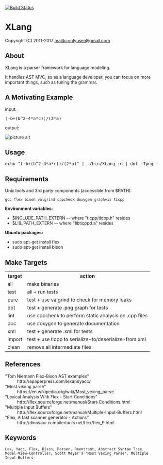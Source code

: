 [![Build Status](https://secure.travis-ci.org/onlyuser/XLang.png)](http://travis-ci.org/onlyuser/XLang)

XLang
=====

Copyright (C) 2011-2017 <mailto:onlyuser@gmail.com>

About
-----

XLang is a parser framework for language modeling.

It handles AST MVC, so as a language developer, you can focus on more important things, such as tuning the grammar.

A Motivating Example
--------------------

input:
<pre>
(-b+(b^2-4*a*c))/(2*a)
</pre>

output:

![picture alt](https://sites.google.com/site/onlyuser/files/ast_math.png "ast_math")

Usage
-----

<pre>
echo "(-b+(b^2-4*a*c))/(2*a)" | ./bin/XLang -d | dot -Tpng -oquadratic.png
</pre>

Requirements
------------

Unix tools and 3rd party components (accessible from $PATH):

    gcc flex bison valgrind cppcheck doxygen graphviz ticpp

**Environment variables:**

* $INCLUDE_PATH_EXTERN -- where "ticpp/ticpp.h" resides
* $LIB_PATH_EXTERN     -- where "libticppd.a" resides

**Ubuntu packages:**

* sudo apt-get install flex
* sudo apt-get install bison

Make Targets
------------

<table>
    <tr><th> target </th><th> action                                                </th></tr>
    <tr><td> all    </td><td> make binaries                                         </td></tr>
    <tr><td> test   </td><td> all + run tests                                       </td></tr>
    <tr><td> pure   </td><td> test + use valgrind to check for memory leaks         </td></tr>
    <tr><td> dot    </td><td> test + generate .png graph for tests                  </td></tr>
    <tr><td> lint   </td><td> use cppcheck to perform static analysis on .cpp files </td></tr>
    <tr><td> doc    </td><td> use doxygen to generate documentation                 </td></tr>
    <tr><td> xml    </td><td> test + generate .xml for tests                        </td></tr>
    <tr><td> import </td><td> test + use ticpp to serialize-to/deserialize-from xml </td></tr>
    <tr><td> clean  </td><td> remove all intermediate files                         </td></tr>
</table>

References
----------

<dl>
    <dt>"Tom Niemann Flex-Bison AST examples"</dt>
    <dd>http://epaperpress.com/lexandyacc/</dd>
    <dt>"Most vexing parse"</dt>
    <dd>https://en.wikipedia.org/wiki/Most_vexing_parse</dd>
    <dt>"Lexical Analysis With Flex - Start Conditions"</dt>
    <dd>http://flex.sourceforge.net/manual/Start-Conditions.html</dd>
    <dt>"Multiple Input Buffers"</dt>
    <dd>http://flex.sourceforge.net/manual/Multiple-Input-Buffers.html</dd>
    <dt>"Flex, A fast scanner generator - Actions"</dt>
    <dd>http://dinosaur.compilertools.net/flex/flex_9.html</dd>
</dl>

Keywords
--------

    Lex, Yacc, Flex, Bison, Parser, Reentrant, Abstract Syntax Tree, Model-View-Controller, Scott Meyer's "Most Vexing Parse", Multiple Input Buffers
